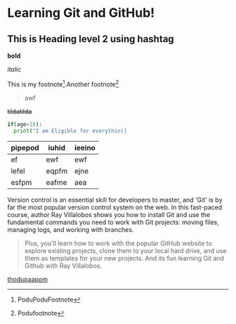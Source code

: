 # Learning Git and GitHub!
## This is Heading level 2 using hashtag
**bold**

*italic*

This is my footnote[^1].Another footnote[^2]

>awf
>
~~tildatilda~~


```py
if(age>18):
  print("I am Eligible for everythin)]
```
  

|pipepod | iuhid  | ieeino |
|--------|--------|--------|
|   ef     |     ewf   |   ewf     |
| lefel | eqpfm | ejne |
|esfpm|eafme|aea|
 
Version control is an essential skill for developers to master, and 'Git' is by far the most popular version control system on the web. In this fast-paced course, author Ray Villalobos shows you how to install Git and use the fundamental commands you need to work with Git projects: moving files, managing logs, and working with branches.

>Plus, you'll learn how to work with the popular GitHub website to explore existing projects, clone them to your local hard drive, and use them as templates for your new projects.
And its fun learning Git and Github with Ray Villalobos.

[thodupaapom](https:\\linkedin.com)




[^1]:PoduPoduFootnote
[^2]:Podufootnote
